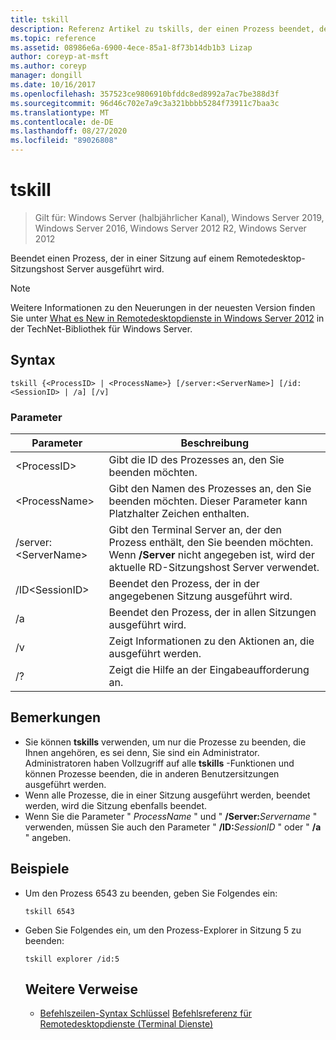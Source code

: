 ```yaml
---
title: tskill
description: Referenz Artikel zu tskills, der einen Prozess beendet, der in einer Sitzung auf einem Remotedesktop-Sitzungshost Server ausgeführt wird.
ms.topic: reference
ms.assetid: 08986e6a-6900-4ece-85a1-8f73b14db1b3 Lizap
author: coreyp-at-msft
ms.author: coreyp
manager: dongill
ms.date: 10/16/2017
ms.openlocfilehash: 357523ce9806910bfddc8ed8992a7ac7be388d3f
ms.sourcegitcommit: 96d46c702e7a9c3a321bbbb5284f73911c7baa3c
ms.translationtype: MT
ms.contentlocale: de-DE
ms.lasthandoff: 08/27/2020
ms.locfileid: "89026808"
---
```

# <a name="tskill"></a>tskill

> Gilt für: Windows Server (halbjährlicher Kanal), Windows Server 2019, Windows Server 2016, Windows Server 2012 R2, Windows Server 2012

Beendet einen Prozess, der in einer Sitzung auf einem Remotedesktop-Sitzungshost Server ausgeführt wird.


> [!NOTE]
> Weitere Informationen zu den Neuerungen in der neuesten Version finden Sie unter [What es New in Remotedesktopdienste in Windows Server 2012](/previous-versions/orphan-topics/ws.11/hh831527(v=ws.11)) in der TechNet-Bibliothek für Windows Server.

## <a name="syntax"></a>Syntax
```
tskill {<ProcessID> | <ProcessName>} [/server:<ServerName>] [/id:<SessionID> | /a] [/v]
```

### <a name="parameters"></a>Parameter

|Parameter|Beschreibung|
|-------|--------|
|\<ProcessID>|Gibt die ID des Prozesses an, den Sie beenden möchten.|
|\<ProcessName>|Gibt den Namen des Prozesses an, den Sie beenden möchten. Dieser Parameter kann Platzhalter Zeichen enthalten.|
|/server:\<ServerName>|Gibt den Terminal Server an, der den Prozess enthält, den Sie beenden möchten. Wenn **/Server** nicht angegeben ist, wird der aktuelle RD-Sitzungshost Server verwendet.|
|/ID\<SessionID>|Beendet den Prozess, der in der angegebenen Sitzung ausgeführt wird.|
|/a|Beendet den Prozess, der in allen Sitzungen ausgeführt wird.|
|/v|Zeigt Informationen zu den Aktionen an, die ausgeführt werden.|
|/?|Zeigt die Hilfe an der Eingabeaufforderung an.|

## <a name="remarks"></a>Bemerkungen
- Sie können **tskills** verwenden, um nur die Prozesse zu beenden, die Ihnen angehören, es sei denn, Sie sind ein Administrator. Administratoren haben Vollzugriff auf alle **tskills** -Funktionen und können Prozesse beenden, die in anderen Benutzersitzungen ausgeführt werden.
- Wenn alle Prozesse, die in einer Sitzung ausgeführt werden, beendet werden, wird die Sitzung ebenfalls beendet.
- Wenn Sie die Parameter " *ProcessName* " und " **/Server:**<em>Servername</em> " verwenden, müssen Sie auch den Parameter " **/ID:**<em>SessionID</em> " oder " **/a** " angeben.

## <a name="examples"></a>Beispiele
- Um den Prozess 6543 zu beenden, geben Sie Folgendes ein:
  ```
  tskill 6543
  ```
- Geben Sie Folgendes ein, um den Prozess-Explorer in Sitzung 5 zu beenden:
  ```
  tskill explorer /id:5
  ```
  ## <a name="additional-references"></a>Weitere Verweise
  - [Befehlszeilen-Syntax Schlüssel](command-line-syntax-key.md) 
   [Befehlsreferenz für Remotedesktopdienste (Terminal Dienste)](remote-desktop-services-terminal-services-command-reference.md)
